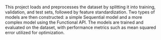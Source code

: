 This project loads and preprocesses the dataset by splitting it into training, validation, and test sets, followed by feature standardization. Two types of models are then constructed: a simple Sequential model and a more complex model using the Functional API. The models are trained and evaluated on the dataset, with performance metrics such as mean squared error utilized for optimization. 
